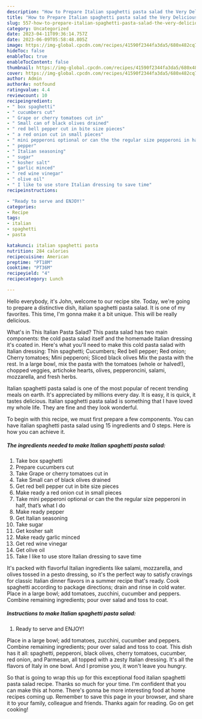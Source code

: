 ```yaml
---
description: "How to Prepare Italian spaghetti pasta salad the Very Delicious}"
title: "How to Prepare Italian spaghetti pasta salad the Very Delicious}"
slug: 557-how-to-prepare-italian-spaghetti-pasta-salad-the-very-delicious
category: Uncategorized
date: 2023-04-11T09:36:14.757Z
date: 2023-06-09T05:58:48.805Z
image: https://img-global.cpcdn.com/recipes/41590f2344fa3da5/680x482cq70/italian-spaghetti-pasta-salad-recipe-main-photo.jpg
hideToc: false
enableToc: true
enableTocContent: false
thumbnail: https://img-global.cpcdn.com/recipes/41590f2344fa3da5/680x482cq70/italian-spaghetti-pasta-salad-recipe-main-photo.jpg
cover: https://img-global.cpcdn.com/recipes/41590f2344fa3da5/680x482cq70/italian-spaghetti-pasta-salad-recipe-main-photo.jpg
author: Admin
authorAv: notfound
ratingvalue: 4.4
reviewcount: 10
recipeingredient:
- " box spaghetti"
- " cucumbers cut"
- " Grape or cherry tomatoes cut in"
- " Small can of black olives drained"
- " red bell pepper cut in bite size pieces"
- " a red onion cut in small pieces"
- " mini pepperoni optional or can the the regular size pepperoni in half thats what I do"
- " pepper"
- " Italian seasoning"
- " sugar"
- " kosher salt"
- " garlic minced"
- " red wine vinegar"
- " olive oil"
- " I like to use store Italian dressing to save time"
recipeinstructions:

- "Ready to serve and ENJOY!"
categories:
- Recipe
tags:
- italian
- spaghetti
- pasta

katakunci: italian spaghetti pasta 
nutrition: 284 calories
recipecuisine: American
preptime: "PT18M"
cooktime: "PT36M"
recipeyield: "4"
recipecategory: Lunch

---
```



Hello everybody, it's John, welcome to our recipe site. Today, we're going to prepare a distinctive dish, italian spaghetti pasta salad. It is one of my favorites. This time, I'm gonna make it a bit unique. This will be really delicious.

What&#39;s in This Italian Pasta Salad? This pasta salad has two main components: the cold pasta salad itself and the homemade Italian dressing it&#39;s coated in. Here&#39;s what you&#39;ll need to make this cold pasta salad with Italian dressing: Thin spaghetti; Cucumbers; Red bell pepper; Red onion; Cherry tomatoes; Mini pepperoni; Sliced black olives Mix the pasta with the rest. In a large bowl, mix the pasta with the tomatoes (whole or halved!), chopped veggies, artichoke hearts, olives, pepperoncini, salami, mozzarella, and fresh herbs.

Italian spaghetti pasta salad is one of the most popular of recent trending meals on earth. It's appreciated by millions every day. It is easy, it is quick, it tastes delicious. Italian spaghetti pasta salad is something that I have loved my whole life. They are fine and they look wonderful.


To begin with this recipe, we must first prepare a few components. You can have italian spaghetti pasta salad using 15 ingredients and 0 steps. Here is how you can achieve it.

<!--inarticleads1-->

##### The ingredients needed to make Italian spaghetti pasta salad:

1. Take  box spaghetti
1. Prepare  cucumbers cut
1. Take  Grape or cherry tomatoes cut in
1. Take  Small can of black olives drained
1. Get  red bell pepper cut in bite size pieces
1. Make ready  a red onion cut in small pieces
1. Take  mini pepperoni optional or can the the regular size pepperoni in half, that’s what I do
1. Make ready  pepper
1. Get  Italian seasoning
1. Take  sugar
1. Get  kosher salt
1. Make ready  garlic minced
1. Get  red wine vinegar
1. Get  olive oil
1. Take  I like to use store Italian dressing to save time


It&#39;s packed with flavorful Italian ingredients like salami, mozzarella, and olives tossed in a pesto dressing, so it&#39;s the perfect way to satisfy cravings for classic Italian dinner flavors in a summer recipe that&#39;s ready. Cook spaghetti according to package directions; drain and rinse in cold water. Place in a large bowl; add tomatoes, zucchini, cucumber and peppers. Combine remaining ingredients; pour over salad and toss to coat. 

<!--inarticleads2-->

##### Instructions to make Italian spaghetti pasta salad:


1. Ready to serve and ENJOY!

Place in a large bowl; add tomatoes, zucchini, cucumber and peppers. Combine remaining ingredients; pour over salad and toss to coat. This dish has it all: spaghetti, pepperoni, black olives, cherry tomatoes, cucumber, red onion, and Parmesan, all topped with a zesty Italian dressing. It&#39;s all the flavors of Italy in one bowl. And I promise you, it won&#39;t leave you hungry. 

So that is going to wrap this up for this exceptional food italian spaghetti pasta salad recipe. Thanks so much for your time. I'm confident that you can make this at home. There's gonna be more interesting food at home recipes coming up. Remember to save this page in your browser, and share it to your family, colleague and friends. Thanks again for reading. Go on get cooking!

